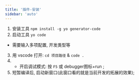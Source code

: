 ```yaml
---
title: '插件-安装'
sidebar: 'auto'
---
```


1. 安装工具 `npm install -g yo generator-code`
2. 启动工具 `yo code`
  * 需要输入多项配置, 开发类型等
3. 用 vscode 打开: `cd 项目路径` & `code .`
4. * 开启调试模式: 按 `F5` 或 debugger图标+run ;
5. 短暂编译后, 启动新窗口(此窗口看的就是当前开发的拓展的效果);